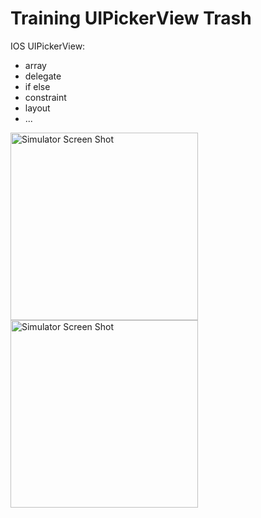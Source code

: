 # Training UIPickerView Trash

IOS UIPickerView:
- array
- delegate
- if else
- constraint
- layout
- ...


<img width="300" alt="Simulator Screen Shot" src="https://user-images.githubusercontent.com/56839789/73526595-dceeed00-4411-11ea-8a97-2fa19f623b58.png">
<img width="300" alt="Simulator Screen Shot" src="https://user-images.githubusercontent.com/56839789/73526609-e11b0a80-4411-11ea-8ab8-a3f4bb2f6162.png">

